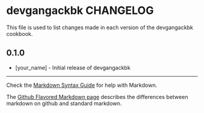 # devgangackbk CHANGELOG

This file is used to list changes made in each version of the devgangackbk cookbook.

## 0.1.0
- [your_name] - Initial release of devgangackbk

- - -
Check the [Markdown Syntax Guide](http://daringfireball.net/projects/markdown/syntax) for help with Markdown.

The [Github Flavored Markdown page](http://github.github.com/github-flavored-markdown/) describes the differences between markdown on github and standard markdown.
